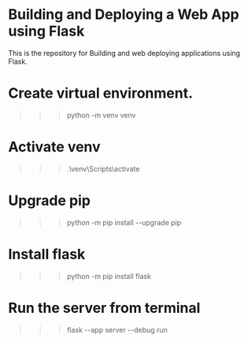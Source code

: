 # Building and Deploying a Web App using Flask
This is the repository for Building and web deploying applications using Flask.

# Create virtual environment.
>>>python -m venv venv
# Activate venv
>>>.\venv\Scripts\activate

# Upgrade pip
>>>python -m pip install  --upgrade pip
# Install flask
>>>python -m pip install flask

# Run the server from terminal
>>>flask --app server --debug run     
